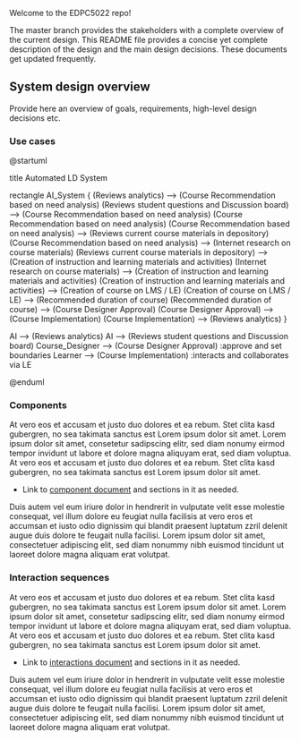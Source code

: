 Welcome to the EDPC5022 repo! 

The master branch provides the stakeholders with a complete overview of the current design. This README file provides a concise yet complete description of the design and the main design decisions. These documents get updated frequently. 

## System design overview

Provide here an overview of goals, requirements, high-level design decisions etc. 

### Use cases

@startuml

title Automated LD System


rectangle AI_System {
    (Reviews analytics) --> (Course Recommendation based on need analysis)
    (Reviews student questions and Discussion board) --> (Course Recommendation based on need analysis)
    (Course Recommendation based on need analysis)
    (Course Recommendation based on need analysis) --> (Reviews current course materials in depository)
    (Course Recommendation based on need analysis) --> (Internet research on course materials) 
    (Reviews current course materials in depository) --> (Creation of instruction and learning materials and activities)
    (Internet research on course materials) --> (Creation of instruction and learning materials and activities)
    (Creation of instruction and learning materials and activities) --> (Creation of course on LMS / LE)
    (Creation of course on LMS / LE) --> (Recommended duration of course)
    (Recommended duration of course) --> (Course Designer Approval)
    (Course Designer Approval) --> (Course Implementation)
    (Course Implementation) --> (Reviews analytics)
}

AI --> (Reviews analytics)
AI --> (Reviews student questions and Discussion board)
Course_Designer --> (Course Designer Approval) :approve and set boundaries
Learner --> (Course Implementation) :interacts and collaborates via LE



@enduml

### Components

At vero eos et accusam et justo duo dolores et ea rebum. Stet clita kasd gubergren, no sea takimata sanctus est Lorem ipsum dolor sit amet. Lorem ipsum dolor sit amet, consetetur sadipscing elitr, sed diam nonumy eirmod tempor invidunt ut labore et dolore magna aliquyam erat, sed diam voluptua. At vero eos et accusam et justo duo dolores et ea rebum. Stet clita kasd gubergren, no sea takimata sanctus est Lorem ipsum dolor sit amet. 

* Link to [component document](https://github.sydney.edu.au/crli/EDPC5022-2019/blob/master/Components.md)  and sections in it as needed. 

Duis autem vel eum iriure dolor in hendrerit in vulputate velit esse molestie consequat, vel illum dolore eu feugiat nulla facilisis at vero eros et accumsan et iusto odio dignissim qui blandit praesent luptatum zzril delenit augue duis dolore te feugait nulla facilisi. Lorem ipsum dolor sit amet, consectetuer adipiscing elit, sed diam nonummy nibh euismod tincidunt ut laoreet dolore magna aliquam erat volutpat.

### Interaction sequences

At vero eos et accusam et justo duo dolores et ea rebum. Stet clita kasd gubergren, no sea takimata sanctus est Lorem ipsum dolor sit amet. Lorem ipsum dolor sit amet, consetetur sadipscing elitr, sed diam nonumy eirmod tempor invidunt ut labore et dolore magna aliquyam erat, sed diam voluptua. At vero eos et accusam et justo duo dolores et ea rebum. Stet clita kasd gubergren, no sea takimata sanctus est Lorem ipsum dolor sit amet. 

* Link to [interactions document](https://github.sydney.edu.au/crli/EDPC5022-2019/blob/master/Interactions.md)  and sections in it as needed. 

Duis autem vel eum iriure dolor in hendrerit in vulputate velit esse molestie consequat, vel illum dolore eu feugiat nulla facilisis at vero eros et accumsan et iusto odio dignissim qui blandit praesent luptatum zzril delenit augue duis dolore te feugait nulla facilisi. Lorem ipsum dolor sit amet, consectetuer adipiscing elit, sed diam nonummy nibh euismod tincidunt ut laoreet dolore magna aliquam erat volutpat.

